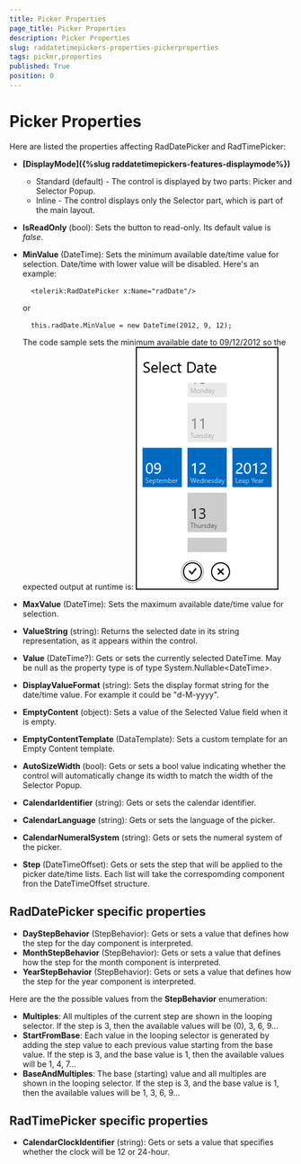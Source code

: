 ```yaml
---
title: Picker Properties
page_title: Picker Properties
description: Picker Properties
slug: raddatetimepickers-properties-pickerproperties
tags: picker,properties
published: True
position: 0
---
```


# Picker Properties

Here are listed the properties affecting RadDatePicker and RadTimePicker:

* **[DisplayMode]({%slug raddatetimepickers-features-displaymode%})**
	* Standard (default) - The control is displayed by two parts: Picker and Selector Popup.
	* Inline - The control displays only the Selector part, which is part of the main layout.
* **IsReadOnly** (bool): Sets the button to read-only. Its default value is *false*.
* **MinValue** (DateTime): Sets the minimum available date/time value for selection. Date/time with lower value will be disabled. Here's an example: 

		<telerik:RadDatePicker x:Name="radDate"/>

	or

		this.radDate.MinValue = new DateTime(2012, 9, 12);

	The code sample sets the minimum available date to 09/12/2012 so the expected output at runtime is:
	![Min Value](images/MinValue.png)

* **MaxValue** (DateTime): Sets the maximum available date/time value for selection. 
* **ValueString** (string): Returns the selected date in its string representation, as it appears within the control. 
* **Value** (DateTime?): Gets or sets the currently selected DateTime. May be null as the property type is of type System.Nullable&lt;DateTime&gt;. 
* **DisplayValueFormat** (string): Sets the display format string for the date/time value. For example it could be "d-M-yyyy". 
* **EmptyContent** (object): Sets a value of the Selected Value field when it is empty. 
* **EmptyContentTemplate** (DataTemplate): Sets a custom template for an Empty Content template. 
* **AutoSizeWidth** (bool): Gets or sets a bool value indicating whether the control will automatically change its width to match the width of the Selector Popup. 
* **CalendarIdentifier** (string): Gets or sets the calendar identifier. 
* **CalendarLanguage** (string): Gets or sets the language of the picker. 
* **CalendarNumeralSystem** (string): Gets or sets the numeral system of the picker. 
* **Step** (DateTimeOffset): Gets or sets the step that will be applied to the picker date/time lists. Each list will take the correspomding component fron the DateTimeOffset structure. 

## RadDatePicker specific properties

* **DayStepBehavior** (StepBehavior): Gets or sets a value that defines how the step for the day component is interpreted. 
* **MonthStepBehavior** (StepBehavior): Gets or sets a value that defines how the step for the month component is interpreted. 
* **YearStepBehavior** (StepBehavior): Gets or sets a value that defines how the step for the year component is interpreted. 

Here are the the possible values from the **StepBehavior** enumeration: 

* **Multiples**: All multiples of the current step are shown in the looping selector. If the step is 3, then the available values will be (0), 3, 6, 9... 
* **StartFromBase**: Each value in the looping selector is generated by adding the step value to each previous value starting from the base value. If the step is 3, and the base value is 1, then the available values will be 1, 4, 7... 
* **BaseAndMultiples**: The base (starting) value and all multiples are shown in the looping selector. If the step is 3, and the base value is 1, then the available values will be 1, 3, 6, 9... 

## RadTimePicker specific properties

* **CalendarClockIdentifier** (string): Gets or sets a value that specifies whether the clock will be 12 or 24-hour. 